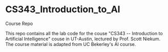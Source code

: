 # CS343_Introduction_to_AI
Course Repo

This repo contains all the lab code for the couse "CS343 -- Introduction to Artificial Intelligence" couse in UT-Austin, lectured by Prof. Scott Niekum.
The course material is adapted from UC Bekerley's AI course.
